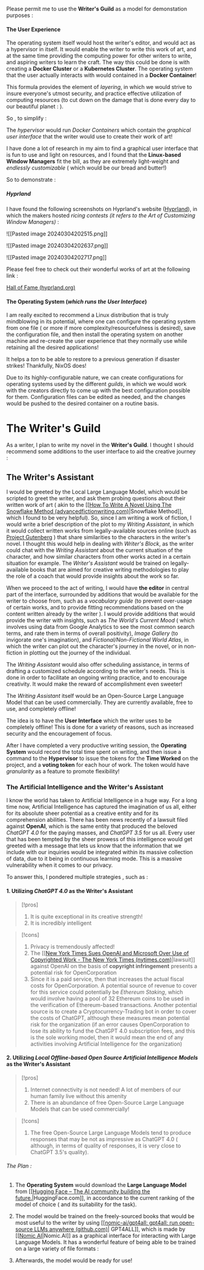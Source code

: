 


Please permit me to use the **Writer's Guild** as a model for demonstation purposes :



#### The User Experience 


The operating system itself would host the writer's editor, and would act as a hypervisor in itself. It would enable the writer to write this work of art, and at the same time providing the computing power for other writers to write, and aspiring writers to learn the craft. The way this could be done is with creating a **Docker Cluster** or a **Kubernetes Cluster**. The operating system that the user actually interacts with would contained in a **Docker Container**!

This formula provides the element of *layering*, in which we would strive to insure everyone's utmost security, and practice effective utilization of computing resources (to cut down on the damage that is done every day to our beautiful planet : ). 

So , to simplify : 


The *hypervisor* would run *Docker Containers* which contain the *graphical user interface* that the writer would use to create their work of art!


I have done a lot of research in my aim to find a graphical user interface that is fun to use and light on resources, and I found that the **Linux-based Window Managers** fit the bill, as they are extremely light-weight and *endlessly customizable* ( which would be our bread and butter!)




So to demonstrate : 



##### Hyprland 


I have found the following screenshots on Hyprland's website ([Hyprland](https://hyprland.org/)), in which the makers hosted *ricing contests (it refers to the Art of Customizing Window Managers)* : 


![[Pasted image 20240304202515.png]]



![[Pasted image 20240304202637.png]]



![[Pasted image 20240304202717.png]]



Please feel free to check out their wonderful works of art at the following link : 


[Hall of Fame (hyprland.org)](https://hyprland.org/hall_of_fame/)



#### The Operating System (*which runs the User Interface*)



I am really excited to recommend a Linux distribution that is truly mindblowing in its potential, where one can configure the operating system from one file ( or more if more complexity/resourcefulness is desired), save the configuration file, and then install the operating system on another machine and re-create the user experience that they normally use while retaining all the desired applications! 


It helps a *ton* to be able to restore to a previous generation if disaster strikes! Thankfully, NixOS does!


Due to its highly-configurable nature, we can create configurations for operating systems used by the different *guilds*, in which we would work with the creators directly to come up with the best configuration possible for them. Configuration files can be edited as needed, and the changes would be pushed to the desired container on a routine basis. 


# The Writer's Guild 


As a writer, I plan to write my novel in the **Writer's Guild**. I thought I should recommend some additions to the user interface to aid the creative journey : 


## The Writer's Assistant


I would be greeted by the Local Large Language Model, which would be scripted to greet the writer, and ask them probing questions about their written work of art ( akin to the [[[How To Write A Novel Using The Snowflake Method (advancedfictionwriting.com)](https://www.advancedfictionwriting.com/articles/snowflake-method/)|Snowflake Method]], which I found to be very helpful). So, since I am writing a work of fiction, I would write a brief description of the plot to my *Writing Assistant*, in which it would collect written works from legally-available sources online (such as [Project Gutenberg](https://www.gutenberg.org/)  ) that share similarities to the characters in the writer's novel. I thought this would help in dealing with *Writer's Block*, as the writer could chat with the *Writing Assistant* about the current situation of the character, and how similar characters from other works acted in a certain situation for example. The *Writer's Assistant* would be trained on legally-available books that are aimed for creative writing methodologies to play the role of a coach that would provide insights about the work so far. 

When we proceed to the act of writing, I would have **the editor** in central part of the interface, surrounded by additions that would be available for the writer to choose from, such as a *vocabulary guide* (to prevent over-usage of certain works, and to provide fitting recommendations based on the content written already by the writer ). I would provide additions that would provide the writer with insights, such as *The World's Current Mood* ( which involves using data from Google Analytics to see the most common search terms, and rate them in terms of overall positivity), *Image Gallery* (to invigorate one's imagination), and *Fictional/Non-Fictional World Atlas*, in which the writer can plot out the character's journey in the novel, or in non-fiction in plotting out the journey of the individual. 


The *Writing Assistant* would also offer scheduling assistance, in terms of drafting a customized schedule according to the writer's needs. This is done in order to facilitate an ongoing writing practice, and to encourage creativity. It would make the reward of accomplishment even sweeter!


The *Writing Assistant* itself would be an Open-Source Large Language Model that can be used commercially. They are currently available, free to use, and completely offline! 


The idea is to have the **User Interface** which the writer uses to be completely offline! This is done for a variety of reasons, such as increased security and the encouragement of focus. 


After I have completed a very productive writing session, the **Operating System** would record the total time spent on writing, and then issue a command to the **Hypervisor** to issue the tokens for the **Time Worked** on the project, and a **voting token** for each hour of work. The token would have *granularity* as a feature to promote flexibility!


### The Artificial Intelligence and the **Writer's Assistant** 



I know the world has taken to Artificial Intelligence in a huge way. For a long time now, Artificial Intelligence has captured the imagination of us all, either for its absolute sheer potential as a creative entity and  for its comprehension abilities. There has been news recently of a lawsuit filed against **OpenAI**, which is the same entity that produced the beloved *ChatGPT 4.0* for the paying masses, and *ChatGPT 3.5* for us all. Every user that has been tempted by the sheer prowess of this intelligence would get greeted with a message that lets us know that the information that we include with our inquiries would be integrated within its massive collection of data, due to it being in continuous learning mode. This is a massive vulnerability when it comes to our privacy.


To answer this, I pondered multiple strategies , such as : 


#### 1. Utilizing *ChatGPT 4.0*  as the **Writer's Assistant**


>[!pros]
>
>1. It is quite exceptional in its creative strength!
>2. It is incredibly intelligent

>[!cons]
>
>1. Privacy is tremendously affected!
>2. The [[[New York Times Sues OpenAI and Microsoft Over Use of Copyrighted Work - The New York Times (nytimes.com)](https://www.nytimes.com/2023/12/27/business/media/new-york-times-open-ai-microsoft-lawsuit.html)|lawsuit]] against OpenAI on the basis of **copyright infringement** presents a potential risk for OpenCorporation
>3. Since it is a paid service, then that increases the actual fiscal costs for OpenCorporation. A potential source of revenue to cover for this service could potentially be *Ethereum Staking*, which would involve having a pool of 32 Ethereum coins to be used in the verification of Ethereum-based transactions. Another potential source is to create a Cryptocurrency-Trading bot in order to cover the costs of ChatGPT, although these measures mean potential risk for the organization (if an error causes OpenCorporation to lose its ability to fund the ChatGPT 4.0 subscription fees, and this is the sole working model, then it would mean the end of any activities involving Artificial Intelligence for the organization)


#### 2. Utilizing *Local Offline-based Open Source Artificial Intelligence Models* as the **Writer's Assistant**


>[!pros]
>
>1. Internet connectivity is not needed! A lot of members of our human family live without this amenity
>2. There is an abundance of free Open-Source Large Language Models that can be used commercially!


>[!cons]
>
>1. The free Open-Source Large Language Models tend to produce responses that may be not as impressive as ChatGPT 4.0 ( although, in terms of quality of responses, it is very close to ChatGPT 3.5's quality).

 
###### The Plan :

1. The **Operating System** would download the **Large Language Model** from [[[Hugging Face – The AI community building the future.](https://huggingface.co/)|HuggingFace.com]], in accordance to the current ranking of the model of choice ( and its suitability for the task).
2. The model would be trained on the freely-sourced books that would be most useful to the writer by using [[[nomic-ai/gpt4all: gpt4all: run open-source LLMs anywhere (github.com)](https://github.com/nomic-ai/gpt4all)| GPT4ALL]], which is made by [[[Nomic AI](https://home.nomic.ai/)|Nomic.AI]] as a graphical interface for interacting with Large Language Models. It has a wonderful feature of being able to be trained on a large variety of file formats : 
   
   
4. Afterwards, the model would be ready for use! 





